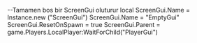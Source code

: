 --Tamamen bos bir ScreenGui oluturur
local ScreenGui.Name = Instance.new ("ScreenGui")
ScreenGui.Name = "EmptyGui"
ScreenGui.ResetOnSpawn = true 
ScreenGui.Parent = game.Players.LocalPlayer:WaitForChild("PlayerGui")



































































































































































































